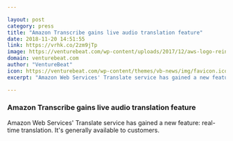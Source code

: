 ```yaml
---

layout: post
category: press
title: "Amazon Transcribe gains live audio translation feature"
date: 2018-11-20 14:51:55
link: https://vrhk.co/2zm9jTp
image: https://venturebeat.com/wp-content/uploads/2017/12/aws-logo-reinvent-2017.jpg?fit=3922%2C2639&strip=all
domain: venturebeat.com
author: "VentureBeat"
icon: https://venturebeat.com/wp-content/themes/vb-news/img/favicon.ico
excerpt: "Amazon Web Services' Translate service has gained a new feature: real-time translation. It's generally available to customers."

---
```


### Amazon Transcribe gains live audio translation feature

Amazon Web Services' Translate service has gained a new feature: real-time translation. It's generally available to customers.